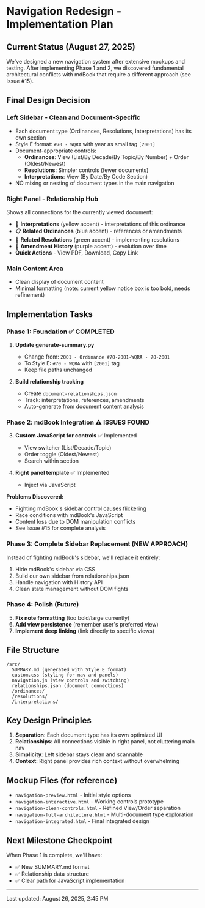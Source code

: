 # Navigation Redesign - Implementation Plan

## Current Status (August 27, 2025)

We've designed a new navigation system after extensive mockups and testing. After implementing Phase 1 and 2, we discovered fundamental architectural conflicts with mdBook that require a different approach (see Issue #15).

## Final Design Decision

### Left Sidebar - Clean and Document-Specific
- Each document type (Ordinances, Resolutions, Interpretations) has its own section
- Style E format: `#70 - WQRA` with year as small tag `[2001]`
- Document-appropriate controls:
  - **Ordinances**: View (List/By Decade/By Topic/By Number) + Order (Oldest/Newest)
  - **Resolutions**: Simpler controls (fewer documents)
  - **Interpretations**: View (By Date/By Code Section)
- NO mixing or nesting of document types in the main navigation

### Right Panel - Relationship Hub
Shows all connections for the currently viewed document:
- 📝 **Interpretations** (yellow accent) - interpretations of this ordinance
- 📋 **Related Ordinances** (blue accent) - references or amendments
- 📄 **Related Resolutions** (green accent) - implementing resolutions
- 🔄 **Amendment History** (purple accent) - evolution over time
- **Quick Actions** - View PDF, Download, Copy Link

### Main Content Area
- Clean display of document content
- Minimal formatting (note: current yellow notice box is too bold, needs refinement)

## Implementation Tasks

### Phase 1: Foundation ✅ COMPLETED
1. **Update generate-summary.py**
   - Change from: `2001 - Ordinance #70-2001-WQRA - 70-2001`
   - To Style E: `#70 - WQRA` with `[2001]` tag
   - Keep file paths unchanged

2. **Build relationship tracking**
   - Create `document-relationships.json`
   - Track: interpretations, references, amendments
   - Auto-generate from document content analysis

### Phase 2: mdBook Integration ⚠️ ISSUES FOUND
3. **Custom JavaScript for controls** ✅ Implemented
   - View switcher (List/Decade/Topic) 
   - Order toggle (Oldest/Newest)
   - Search within section

4. **Right panel template** ✅ Implemented
   - Inject via JavaScript

**Problems Discovered:**
- Fighting mdBook's sidebar control causes flickering
- Race conditions with mdBook's JavaScript
- Content loss due to DOM manipulation conflicts
- See Issue #15 for complete analysis

### Phase 3: Complete Sidebar Replacement (NEW APPROACH)
Instead of fighting mdBook's sidebar, we'll replace it entirely:
1. Hide mdBook's sidebar via CSS
2. Build our own sidebar from relationships.json
3. Handle navigation with History API
4. Clean state management without DOM fights

### Phase 4: Polish (Future)
5. **Fix note formatting** (too bold/large currently)
6. **Add view persistence** (remember user's preferred view)
7. **Implement deep linking** (link directly to specific views)

## File Structure
```
/src/
  SUMMARY.md (generated with Style E format)
  custom.css (styling for nav and panels)
  navigation.js (view controls and switching)
  relationships.json (document connections)
  /ordinances/
  /resolutions/
  /interpretations/
```

## Key Design Principles
1. **Separation**: Each document type has its own optimized UI
2. **Relationships**: All connections visible in right panel, not cluttering main nav
3. **Simplicity**: Left sidebar stays clean and scannable
4. **Context**: Right panel provides rich context without overwhelming

## Mockup Files (for reference)
- `navigation-preview.html` - Initial style options
- `navigation-interactive.html` - Working controls prototype
- `navigation-clean-controls.html` - Refined View/Order separation
- `navigation-full-architecture.html` - Multi-document type exploration
- `navigation-integrated.html` - Final integrated design

## Next Milestone Checkpoint
When Phase 1 is complete, we'll have:
- ✅ New SUMMARY.md format
- ✅ Relationship data structure
- ✅ Clear path for JavaScript implementation

---
Last updated: August 26, 2025, 2:45 PM